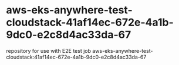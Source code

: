 # aws-eks-anywhere-test-cloudstack-41af14ec-672e-4a1b-9dc0-e2c8d4ac33da-67
repository for use with E2E test job aws-eks-anywhere-test-cloudstack:41af14ec-672e-4a1b-9dc0-e2c8d4ac33da-67
